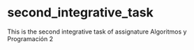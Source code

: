 # second_integrative_task
This is the second integrative task of assignature Algoritmos y Programación 2
